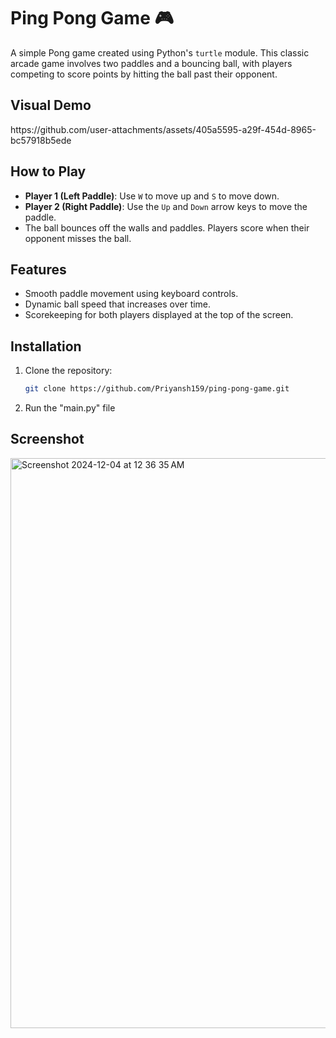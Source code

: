 <h1>Ping Pong Game 🎮</h1>

A simple Pong game created using Python's `turtle` module. This classic arcade game involves two paddles and a bouncing ball, with players competing to score points by hitting the ball past their opponent.

<h2>Visual Demo</h2>
https://github.com/user-attachments/assets/405a5595-a29f-454d-8965-bc57918b5ede



## How to Play
- **Player 1 (Left Paddle)**: Use `W` to move up and `S` to move down.
- **Player 2 (Right Paddle)**: Use the `Up` and `Down` arrow keys to move the paddle.
- The ball bounces off the walls and paddles. Players score when their opponent misses the ball.

## Features
- Smooth paddle movement using keyboard controls.
- Dynamic ball speed that increases over time.
- Scorekeeping for both players displayed at the top of the screen.

## Installation
1. Clone the repository:
   ```bash
   git clone https://github.com/Priyansh159/ping-pong-game.git
2. Run the "main.py" file

<h2>Screenshot</h2>
<img width="912" alt="Screenshot 2024-12-04 at 12 36 35 AM" src="https://github.com/user-attachments/assets/206e18b9-85fa-4daf-b9ca-a6bb6f297c74">
